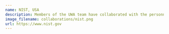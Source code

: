 ```yaml
---
name: NIST, USA
description: Members of the UWA team have collaborated with the personnel in the Model-Based Enterprise Program in the US Government's National Institute of Standards and Technology on Technical Language Processing since 2018 with Melinda Hodkiewicz having a Visiting Fellowship there at the end of 2019.
image_filename: collaborations/nist.png
url: https://www.nist.gov
---
```

